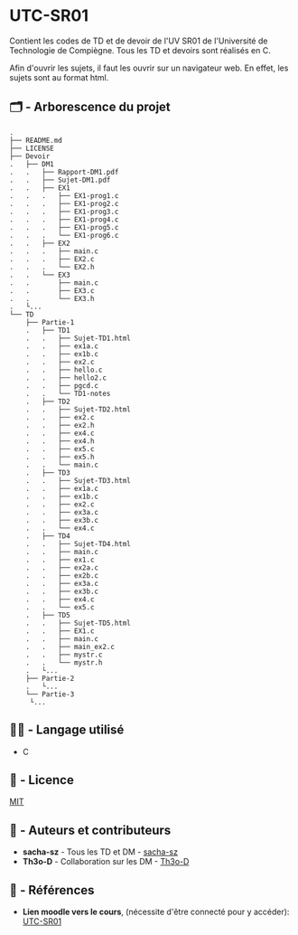 # UTC-SR01

Contient les codes de TD et de devoir de l'UV SR01 de l'Université de Technologie de Compiègne. 
Tous les TD et devoirs sont réalisés en C.

Afin d'ouvrir les sujets, il faut les ouvrir sur un navigateur web.
En effet, les sujets sont au format html.


## :card_index_dividers: - Arborescence du projet

```
.
├── README.md
├── LICENSE
├── Devoir
.   ├── DM1
.   .   ├── Rapport-DM1.pdf
.   .   ├── Sujet-DM1.pdf
.   .   ├── EX1
.   .   .   ├── EX1-prog1.c
.   .   .   ├── EX1-prog2.c
.   .   .   ├── EX1-prog3.c
.   .   .   ├── EX1-prog4.c
.   .   .   ├── EX1-prog5.c 
.   .   .   └── EX1-prog6.c
.   .   ├── EX2
.   .   .   ├── main.c
.   .   .   ├── EX2.c
.   .   .   └── EX2.h
.   .   └── EX3
.   .       ├── main.c
.   .       ├── EX3.c
.   .       └── EX3.h
.   └...
└── TD
    ├── Partie-1
    .   ├── TD1
    .   .   ├── Sujet-TD1.html
    .   .   ├── ex1a.c
    .   .   ├── ex1b.c
    .   .   ├── ex2.c
    .   .   ├── hello.c
    .   .   ├── hello2.c
    .   .   ├── pgcd.c
    .   .   └── TD1-notes
    .   ├── TD2
    .   .   ├── Sujet-TD2.html
    .   .   ├── ex2.c
    .   .   ├── ex2.h
    .   .   ├── ex4.c
    .   .   ├── ex4.h
    .   .   ├── ex5.c
    .   .   ├── ex5.h
    .   .   └── main.c
    .   ├── TD3
    .   .   ├── Sujet-TD3.html
    .   .   ├── ex1a.c
    .   .   ├── ex1b.c
    .   .   ├── ex2.c
    .   .   ├── ex3a.c
    .   .   ├── ex3b.c
    .   .   └── ex4.c
    .   ├── TD4
    .   .   ├── Sujet-TD4.html
    .   .   ├── main.c
    .   .   ├── ex1.c
    .   .   ├── ex2a.c
    .   .   ├── ex2b.c
    .   .   ├── ex3a.c
    .   .   ├── ex3b.c
    .   .   ├── ex4.c
    .   .   └── ex5.c
    .   ├── TD5
    .   .   ├── Sujet-TD5.html
    .   .   ├── EX1.c
    .   .   ├── main.c
    .   .   ├── main_ex2.c
    .   .   ├── mystr.c
    .   .   └── mystr.h
    .   └...
    ├── Partie-2
    .   └...
    └── Partie-3
     └...
```
## :technologist: - Langage utilisé
- C

## :memo: - Licence

[MIT](LICENSE)

## :notebook_with_decorative_cover: - Auteurs et contributeurs

-   **sacha-sz** - Tous les TD et DM - [sacha-sz](https://github.com/sacha-sz/)
-  **Th3o-D**  - Collaboration sur les DM - [Th3o-D](https://github.com/Th3o-D/)

## :bookmark_tabs: - Références
- **Lien moodle vers le cours**, (nécessite d'être connecté pour y accéder): [UTC-SR01](https://moodle.utc.fr/course/view.php?name=SR01)
